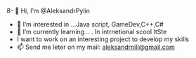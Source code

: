 8- 👋 Hi, I’m @AleksandrPylin
- 👀 I’m interested in ...Java script, GameDev,C++,C#
- 🌱 I’m currently learning .. .         In intrnetional scool ItSte
- I want to work on an interesting project to develop my skills
- 📫 Send me leter on my mail: aleksandrnill@gmail.com

<!---
AleksandrPylin/AleksandrPylin is a ✨ special ✨ repository because its `README.md` (this file) appears on your GitHub profile.
You can click the Preview link to take a look at your changes.
--->
